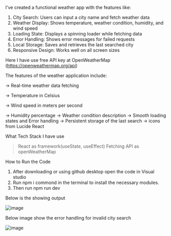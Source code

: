 I've created a functional weather app with the features like:

1. City Search: Users can input a city name and fetch weather data
2. Weather Display: Shows temperature, weather condition, humidity, and wind speed
3. Loading State: Displays a spinning loader while fetching data
4. Error Handling: Shows error messages for failed requests
5. Local Storage: Saves and retrieves the last searched city
6. Responsive Design: Works well on all screen sizes

Here I have use free API key at OpenWeatherMap (https://openweathermap.org/api)

The features of the weather application include:

-> Real-time weather data fetching

-> Temperature in Celsius

-> Wind speed in meters per second

-> Humidity percentage
-> Weather condition description
-> Smooth loading states and Error handling
-> Persistent storage of the last search
-> icons from Lucide React


What Tech Stack I have use 
> React as framework(useState, useEffect)
> Fetching API as openWeatherMap

How to Run the Code 
1. After downloading or using github desktop open the code in Visual studio
2. Run npm i commond in the terminal to install the necessary modules.
3. Then run npm run dev
   
Below is the showing output

   ![image](https://github.com/user-attachments/assets/6b1ff0ff-a540-4308-aa8a-ce73af9eb872)

Below image show the error handling for invalid city search

![image](https://github.com/user-attachments/assets/dc5e4718-dcd9-4999-a9a9-f025ae3cf1a1)

